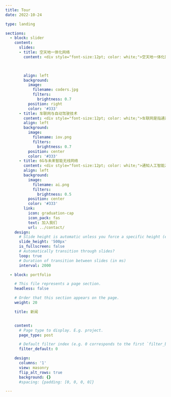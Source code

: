 ```yaml
---
title: Tour
date: 2022-10-24

type: landing

sections:
  - block: slider
    content:
      slides:
      - title: 空天地一体化网络
        content: <div style="font-size:12pt; color: white;">空天地一体化网络可为陆海空天用户提供无缝信息服务，满足未来网络对于全时全域全空通信和网络互联互通的需求，是6G网络的重要组成部分。主要研究空天地一体化网络协议架构设计、网络切片方法、网络虚拟化与虚拟资源调度，网络仿真方法等。可参考论文：《空天地一体化网络技术：探索与展望》</div>


                
        align: left
        background:
          image:
            filename: coders.jpg
            filters:
              brightness: 0.7
          position: right
          color: '#333'
      - title: 车联网与自动驾驶技术
        content: <div style="font-size:12pt; color: white;">车联网是指通过应用传感技术、通信技术、网络技术、智能技术、感知与控制技术等，有机地融合在车辆和交通道路管理体系中而建成的一种实时、智能、高效的综合交通管理系统，是能够实现智能化交通管理、智能动态信息服务和自动驾驶的一体化网络。研究方向包括：车联网低时延高可靠技术，基于信息年龄和信息价值的调度技术，网络切片技术，模型和数据双驱动网络优化技术，车路协同技术</div>
        align: left
        background:
          image:
            filename: iov.png
            filters:
              brightness: 0.7
          position: center
          color: '#333'
      - title: 6G与未来智能无线网络
        content: <div style="font-size:12pt; color: white;">通知人工智能及深度学习技术实现网络智慧内生，AI能力的全网渗透，快速、自动、智能地对网络各方面进行高效管控，包括规划、管理、优化以及康复等，有效满足不断出现的新需求，使能资源管理的智慧决策，降低成本并提高效率。研究内容包括：基于图神经网络的快速网络部署，知识驱动的网络资源调配，知识图谱赋能的网络管控，动态神经模型与按需服务技术，大模型与预训练模型在网络中的应用，可解释人工智能的网络应用，多智能体强化学习无人机集群对抗，数字孪生驱动的强化学习，智能测试方法等</div>
        align: left
        background:
          image:
            filename: ai.png
            filters:
              brightness: 0.5
          position: center
          color: '#333'
        link:
          icon: graduation-cap
          icon_pack: fas
          text: 加入我们
          url: ../contact/
    design:
      # Slide height is automatic unless you force a specific height (e.g. '400px')
      slide_height: '500px'
      is_fullscreen: false
      # Automatically transition through slides?
      loop: true
      # Duration of transition between slides (in ms)
      interval: 2000

  - block: portfolio

    # This file represents a page section.
    headless: false

    # Order that this section appears on the page.
    weight: 20

    title: 新闻


    content:
      # Page type to display. E.g. project.
      page_type: post

      # Default filter index (e.g. 0 corresponds to the first `filter_button` instance below).
      filter_default: 0

    design:
      columns: '1'
      view: masonry
      flip_alt_rows: true
      background: {}
      #spacing: {padding: [0, 0, 0, 0]}

---
```


